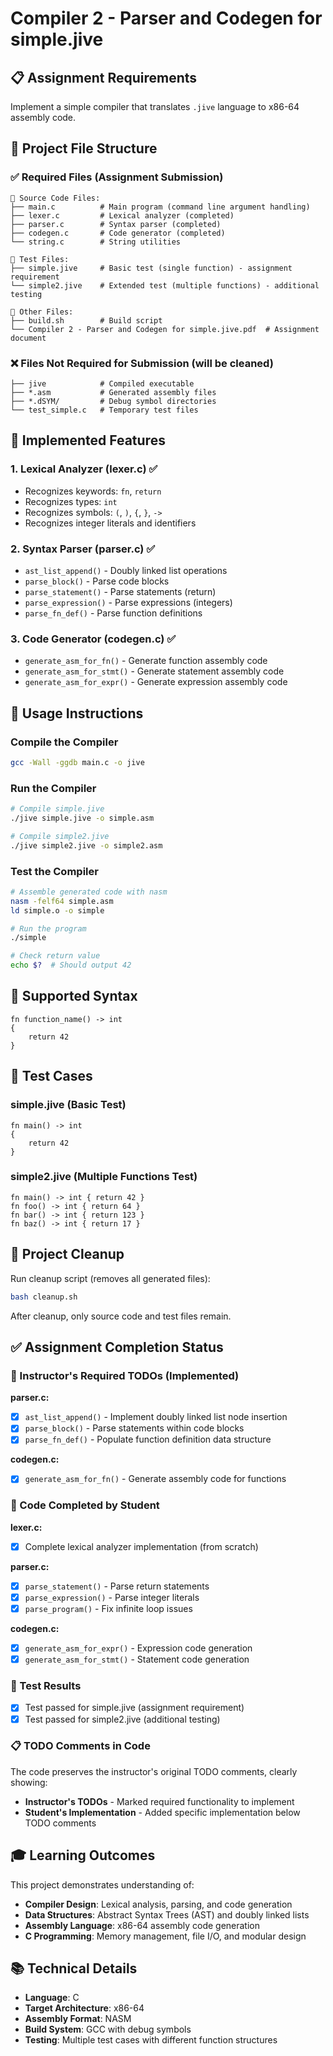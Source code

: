 # Compiler 2 - Parser and Codegen for simple.jive

## 📋 Assignment Requirements

Implement a simple compiler that translates `.jive` language to x86-64 assembly code.

## 📂 Project File Structure

### ✅ Required Files (Assignment Submission)

```
📝 Source Code Files:
├── main.c          # Main program (command line argument handling)
├── lexer.c         # Lexical analyzer (completed)
├── parser.c        # Syntax parser (completed)
├── codegen.c       # Code generator (completed)
└── string.c        # String utilities

🧪 Test Files:
├── simple.jive     # Basic test (single function) - assignment requirement
└── simple2.jive    # Extended test (multiple functions) - additional testing

🔧 Other Files:
├── build.sh        # Build script
└── Compiler 2 - Parser and Codegen for simple.jive.pdf  # Assignment document
```

### ❌ Files Not Required for Submission (will be cleaned)

```
├── jive            # Compiled executable
├── *.asm           # Generated assembly files
├── *.dSYM/         # Debug symbol directories
└── test_simple.c   # Temporary test files
```

## 🎯 Implemented Features

### 1. Lexical Analyzer (lexer.c) ✅
- Recognizes keywords: `fn`, `return`
- Recognizes types: `int`
- Recognizes symbols: `(`, `)`, `{`, `}`, `->`
- Recognizes integer literals and identifiers

### 2. Syntax Parser (parser.c) ✅
- `ast_list_append()` - Doubly linked list operations
- `parse_block()` - Parse code blocks
- `parse_statement()` - Parse statements (return)
- `parse_expression()` - Parse expressions (integers)
- `parse_fn_def()` - Parse function definitions

### 3. Code Generator (codegen.c) ✅
- `generate_asm_for_fn()` - Generate function assembly code
- `generate_asm_for_stmt()` - Generate statement assembly code
- `generate_asm_for_expr()` - Generate expression assembly code

## 🚀 Usage Instructions

### Compile the Compiler
```bash
gcc -Wall -ggdb main.c -o jive
```

### Run the Compiler
```bash
# Compile simple.jive
./jive simple.jive -o simple.asm

# Compile simple2.jive
./jive simple2.jive -o simple2.asm
```

### Test the Compiler
```bash
# Assemble generated code with nasm
nasm -felf64 simple.asm
ld simple.o -o simple

# Run the program
./simple

# Check return value
echo $?  # Should output 42
```

## 📝 Supported Syntax

```jive
fn function_name() -> int
{
    return 42
}
```

## 🧪 Test Cases

### simple.jive (Basic Test)
```jive
fn main() -> int
{
    return 42
}
```

### simple2.jive (Multiple Functions Test)
```jive
fn main() -> int { return 42 }
fn foo() -> int { return 64 }
fn bar() -> int { return 123 }
fn baz() -> int { return 17 }
```

## 🧹 Project Cleanup

Run cleanup script (removes all generated files):
```bash
bash cleanup.sh
```

After cleanup, only source code and test files remain.

## ✅ Assignment Completion Status

### 📝 Instructor's Required TODOs (Implemented)

**parser.c:**
- [x] `ast_list_append()` - Implement doubly linked list node insertion
- [x] `parse_block()` - Parse statements within code blocks  
- [x] `parse_fn_def()` - Populate function definition data structure

**codegen.c:**
- [x] `generate_asm_for_fn()` - Generate assembly code for functions

### 🔧 Code Completed by Student

**lexer.c:**
- [x] Complete lexical analyzer implementation (from scratch)

**parser.c:**
- [x] `parse_statement()` - Parse return statements
- [x] `parse_expression()` - Parse integer literals
- [x] `parse_program()` - Fix infinite loop issues

**codegen.c:**
- [x] `generate_asm_for_expr()` - Expression code generation
- [x] `generate_asm_for_stmt()` - Statement code generation

### 🧪 Test Results
- [x] Test passed for simple.jive (assignment requirement)
- [x] Test passed for simple2.jive (additional testing)

### 📋 TODO Comments in Code

The code preserves the instructor's original TODO comments, clearly showing:
- **Instructor's TODOs** - Marked required functionality to implement
- **Student's Implementation** - Added specific implementation below TODO comments

## 🎓 Learning Outcomes

This project demonstrates understanding of:
- **Compiler Design**: Lexical analysis, parsing, and code generation
- **Data Structures**: Abstract Syntax Trees (AST) and doubly linked lists
- **Assembly Language**: x86-64 assembly code generation
- **C Programming**: Memory management, file I/O, and modular design

## 📚 Technical Details

- **Language**: C
- **Target Architecture**: x86-64
- **Assembly Format**: NASM
- **Build System**: GCC with debug symbols
- **Testing**: Multiple test cases with different function structures